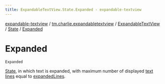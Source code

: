 ```yaml
---
title: ExpandableTextView.State.Expanded - expandable-textview
---
```


[expandable-textview](../../../index.html) / [tm.charlie.expandabletextview](../../index.html) / [ExpandableTextView](../index.html) / [State](index.html) / [Expanded](.)

# Expanded

`Expanded`

[State](index.html), in which text is expanded, with maximum number of displayed [text lines](#) equal to [expandedLines](../expanded-lines.html).

